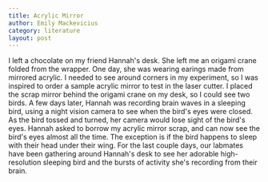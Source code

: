 ```yaml
---
title: Acrylic Mirror
author: Emily Mackevicius
category: literature
layout: post
---
```


I left a chocolate on my friend Hannah's desk.  She left me an origami crane folded from the wrapper.  One day, she was wearing earings made from mirrored acrylic.  I needed to see around corners in my experiment, so I was inspired to order a sample acrylic mirror to test in the laser cutter. I placed the scrap mirror behind the origami crane on my desk, so I could see two birds.  A few days later, Hannah was recording brain waves in a sleeping bird, using a night vision camera to see when the bird's eyes were closed.  As the bird tossed and turned, her camera would lose sight of the bird's eyes. Hannah asked to borrow my acrylic mirror scrap, and can now see the bird's eyes almost all the time.  The exception is if the bird happens to sleep with their head under their wing.  For the last couple days, our labmates have been gathering around Hannah's desk to see her adorable high-resolution sleeping bird and the bursts of activity she's recording from their brain. 
